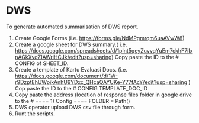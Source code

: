 # DWS
To generate automated summarisation of DWS report.

1. Create Google Forms (i.e. https://forms.gle/NdMPgmrqm6uaAVwW8)
2. Create a google sheet for DWS summary.( i.e. https://docs.google.com/spreadsheets/d/1pInt5qeyZuvvqYuEm7ckhF7iIxnAGkXvdZIAWriHCJk/edit?usp=sharing) Copy paste the ID to the # CONFIG of SHEET_ID.
3. Create a template of Kartu Evaluasi Docs. (i.e. https://docs.google.com/document/d/1W-r9DzptEhUWpikAnhU9YDxc_QHcaQAYUKe-Y77fAcY/edit?usp=sharing ) Cop paste the ID to the  # CONFIG TEMPLATE_DOC_ID
4. Copy paste the address (location of response files folder in google drive to the # ==== 1) Config ==== FOLDER = Path()
5. DWS operator upload DWS csv file through form.
6. Runt the scripts.
